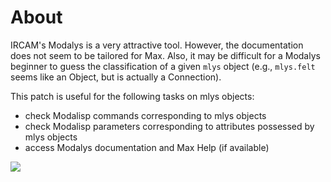 # About

IRCAM's Modalys is a very attractive tool. However, the documentation does not seem to be tailored for Max. Also, it may be difficult for a Modalys beginner to guess the classification of a given `mlys` object (e.g., `mlys.felt` seems like an Object, but is actually a Connection). 

This patch is useful for the following tasks on mlys objects:

- check Modalisp commands corresponding to mlys objects
- check Modalisp parameters corresponding to attributes possessed by mlys objects
- access Modalys documentation and Max Help (if available)

![](https://github.com/xinisnot/Modalys-document-viewer/assets/69862767/aeebc15c-bdf7-4eb1-acc5-46a489370884)